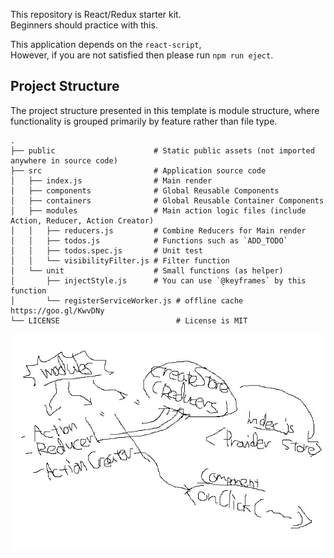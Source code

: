 This repository is React/Redux starter kit.  
Beginners should practice with this.

This application depends on the `react-script`,  
However, if you are not satisfied then please run `npm run eject`.

## Project Structure

The project structure presented in this template is module structure, where functionality is grouped primarily by feature rather than file type.

```
.
├── public                      # Static public assets (not imported anywhere in source code)
├── src                         # Application source code
│   ├── index.js                # Main render
│   ├── components              # Global Reusable Components
│   ├── containers              # Global Reusable Container Components
│   ├── modules                 # Main action logic files (include Action, Reducer, Action Creator)
│   │   ├── reducers.js         # Combine Reducers for Main render
│   │   ├── todos.js            # Functions such as `ADD_TODO`
│   │   ├── todos.spec.js       # Unit test
│   │   └── visibilityFilter.js # Filter function
│   └── unit                    # Small functions (as helper)
│       ├── injectStyle.js      # You can use `@keyframes` by this function
│       └── registerServiceWorker.js # offline cache https://goo.gl/KwvDNy
└── LICENSE                          # License is MIT
```

![structure](https://raw.githubusercontent.com/shiopon01/redux-starter-kit/images/structure.jpg)
